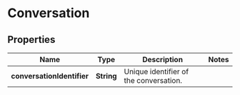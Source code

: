 

# Conversation


## Properties

| Name | Type | Description | Notes |
|------------ | ------------- | ------------- | -------------|
|**conversationIdentifier** | **String** | Unique identifier of the conversation. |  |



